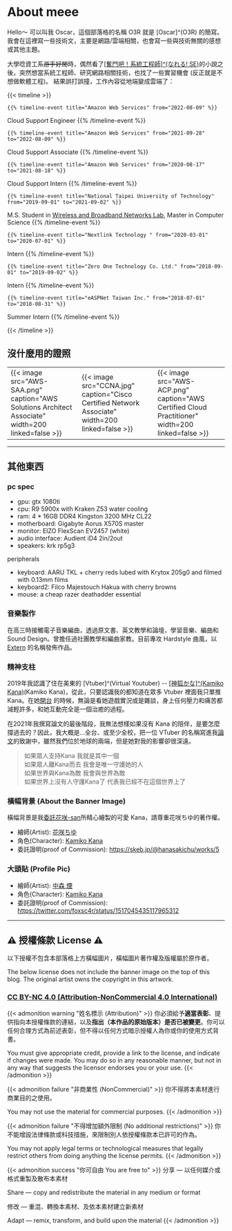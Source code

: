 # About meee

Hello～ 可以叫我 Oscar，這個部落格的名稱 O3R 就是 [Oscar]^(O3R) 的簡寫。\
我會在這裡寫一些技術文，主要是網路/雲端相關，也會寫一些與技術無關的感想或其他主題。

大學唸資工系~~游手好閒~~時，偶然看了[[奮鬥吧！系統工程師]^(なれる! SE)](https://zh.wikipedia.org/wiki/%E5%A5%AE%E9%AC%A5%E5%90%A7%EF%BC%81%E7%B3%BB%E7%B5%B1%E5%B7%A5%E7%A8%8B%E5%B8%AB)的小說之後，突然想當系統工程師、研究網路相關技術，也找了一些實習機會 (反正就是不想做軟體工程)。
結果誤打誤撞，工作內容從地端變成雲端了：

{{< timeline >}}

    {{% timeline-event title="Amazon Web Services" from="2022-08-09" %}}
Cloud Support Engineer
    {{% /timeline-event %}}

    {{% timeline-event title="Amazon Web Services" from="2021-09-28" to="2022-08-09" %}}
Cloud Support Associate
    {{% /timeline-event %}}

    {{% timeline-event title="Amazon Web Services" from="2020-08-17" to="2021-08-18" %}}
Cloud Support Intern
    {{% /timeline-event %}}

    {{% timeline-event title="National Taipei University of Technology" from="2019-09-01" to="2021-09-02" %}}
M.S. Student in <a href="https://netlab.csie.ntut.edu.tw/" target="_blank">Wireless and Broadband Networks Lab</a>, Master in Computer Science
    {{% /timeline-event %}}

    {{% timeline-event title="Nextlink Technology " from="2020-03-01" to="2020-07-01" %}}
Intern
    {{% /timeline-event %}}

    {{% timeline-event title="Zero One Technology Co. Ltd." from="2018-09-01" to="2019-09-02" %}}
Intern
    {{% /timeline-event %}}

    {{% timeline-event title="eASPNet Taiwan Inc." from="2018-07-01" to="2018-08-31" %}}
Summer Intern
    {{% /timeline-event %}}

{{< /timeline >}}

## 沒什麼用的證照
|                                                                                                    |                                                                                                 |                                                                                                   |
| -------------------------------------------------------------------------------------------------- | ----------------------------------------------------------------------------------------------- | ------------------------------------------------------------------------------------------------- |
| {{< image src="AWS-SAA.png" caption="AWS Solutions Architect Associate" width=200 linked=false >}} | {{< image src="CCNA.jpg" caption="Cisco Certified Network Associate" width=200 linked=false >}} | {{< image src="AWS-ACP.png" caption="AWS Certified Cloud Practitioner" width=200 linked=false >}} |
---

## 其他東西

### pc spec
- gpu: gtx 1080ti
- cpu: R9 5900x with Kraken Z53 water cooling
- ram: 4 * 16GB DDR4 Kingston 3200 MHz CL22
- motherboard: Gigabyte Aorus X570S master
- monitor: EIZO FlexScan EV2457 (white)
- audio interface: Audient iD4 2in/2out
- speakers: krk rp5g3

peripherals
- keyboard: AARU TKL + cherry reds lubed with Krytox 205g0 and filmed with 0.13mm films
- keyboard2: Filco Majestouch Hakua with cherry browns
- mouse: a cheap razer deathadder essential

### 音樂製作

在高三時接觸電子音樂編曲，透過原文書、英文教學和論壇，學習音樂、編曲和 Sound Design。曾擔任過社團教學和編曲家教。目前專攻 Hardstyle 曲風，以 [Extern](https://www.facebook.com/djextern/) 的名稱發佈作品。

### 精神支柱

2019年我認識了住在美東的 [Vtuber]^(Virtual Youtuber) -- [[神狐かな]^(Kamiko Kana)](https://www.twitch.tv/kana)(Kamiko Kana)，從此，只要認識我的都知道在眾多 Vtuber 裡面我只單推 Kana。在她[開台](https://www.twitch.tv/kana) 的時候，無論是看她遊戲實況或是雜談，身上任何壓力和痛苦都減輕許多，和她互動完全是一個治癒的過程。

在2021年我撰寫論文的最後階段，我無法想樣如果沒有 Kana 的陪伴，是要怎麼撐過去的？因此，我大概是...全台、或至少全校，把一位 VTuber 的名稱寫進我[論文](https://ndltd.ncl.edu.tw/cgi-bin/gs32/gsweb.cgi?o=dnclcdr&s=id=%22109TIT00392043%22.&searchmode=basic)的致謝中，雖然我們位於地球的兩端，但是她對我的影響卻很深遠。

> 如果眾人支持Kana 我就是其中一個\
> 如果眾人離Kana而去 我會是唯一守護她的人\
> 如果世界與Kana為敵 我會與世界為敵\
> 如果世界上沒有人守護Kana了 代表我已經不在這個世界上了

### 橫幅背景 (About the Banner Image)
橫幅背景是我[委託花咲-san](https://skeb.jp/@hanasakichu/works/5)所精心繪製的可愛 Kana，請尊重花咲ちゆ的著作權。
- 繪師(Artist): [花咲ちゆ](https://twitter.com/hanasakichu)
- 角色(Character): [Kamiko Kana](https://www.twitch.tv/kana)
- 委託證明(proof of Commission): https://skeb.jp/@hanasakichu/works/5

### 大頭貼 (Profile Pic)
- 繪師(Artist): [中森 煙](https://twitter.com/kemurismoke)
- 角色(Character): [Kamiko Kana](https://www.twitch.tv/kana)
- 委託證明(proof of Commission): https://twitter.com/foxsc4r/status/1517045435117965312

---
## :warning: 授權條款 License :warning:

以下授權不包含本部落格上方橫幅圖片，橫幅圖片著作權及版權屬於原作者。

The below license does not include the banner image on the top of this blog. The original artist owns the copyright in this artwork.

### [CC BY-NC 4.0 (Attribution-NonCommercial 4.0 International)](https://creativecommons.org/licenses/by-nc/4.0/)

{{< admonition warning "姓名標示 (Attribution)" >}}
你必須給予**適當表彰**、提供指向本授權條款的連結，以及**指出（本作品的原始版本）是否已被變更**。你可以任何合理方式為前述表彰，但不得以任何方式暗示授權人為你或你的使用方式背書。

You must give appropriate credit, provide a link to the license, and indicate if changes were made. You may do so in any reasonable manner, but not in any way that suggests the licensor endorses you or your use. 
{{< /admonition >}}

{{< admonition failure "非商業性  (NonCommercial)" >}}
你不得將本素材進行商業目的之使用。

You may not use the material for commercial purposes. 
{{< /admonition >}}

{{< admonition failure "不得增加額外限制  (No additional restrictions)" >}}
你不能增設法律條款或科技措施，來限制別人依授權條款本已許可的作為。

You may not apply legal terms or technological measures that legally restrict others from doing anything the license permits.
{{< /admonition >}}

{{< admonition success "你可自由 You are free to" >}}
分享 — 以任何媒介或格式重製及散布本素材

Share — copy and redistribute the material in any medium or format 

修改 — 重混、轉換本素材、及依本素材建立新素材 

Adapt — remix, transform, and build upon the material
{{< /admonition >}}
